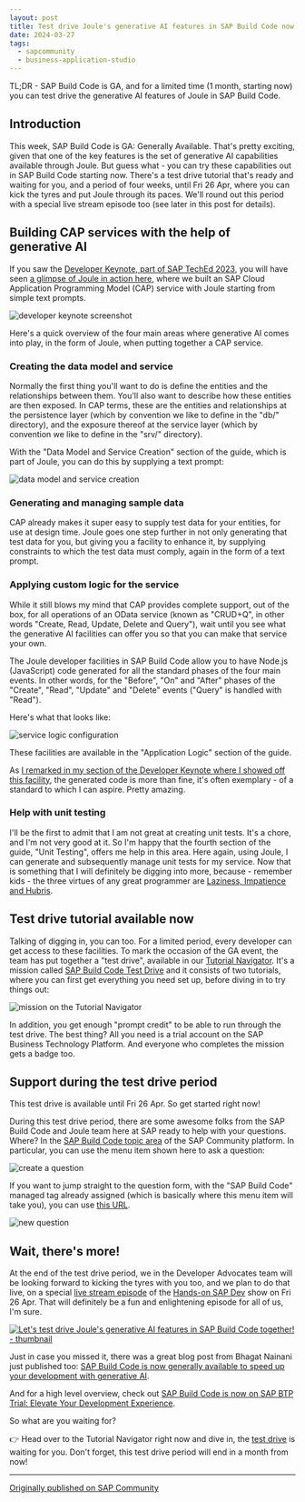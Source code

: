 ```yaml
---
layout: post
title: Test drive Joule's generative AI features in SAP Build Code now!
date: 2024-03-27
tags:
  - sapcommunity
  - business-application-studio
---
```

TL;DR - SAP Build Code is GA, and for a limited time (1 month, starting now) you can test drive the generative AI features of Joule in SAP Build Code.

## Introduction

This week, SAP Build Code is GA: Generally Available. That's pretty exciting, given that one of the key features is the set of generative AI capabilities available through Joule. But guess what - you can try these capabilities out in SAP Build Code starting now. There's a test drive tutorial that's ready and waiting for you, and a period of four weeks, until Fri 26 Apr, where you can kick the tyres and put Joule through its paces. We'll round out this period with a special live stream episode too (see later in this post for details).

## Building CAP services with the help of generative AI

If you saw the [Developer Keynote, part of SAP TechEd 2023](https://www.youtube.com/watch?v=kLbF0ooStZs), you will have seen [a glimpse of Joule in action here](https://www.youtube.com/watch?v=kLbF0ooStZs&t=707s), where we built an SAP Cloud Application Programming Model (CAP) service with Joule starting from simple text prompts.

![developer keynote screenshot](/images/2024/03/keynote-screenshot.png)

Here's a quick overview of the four main areas where generative AI comes into play, in the form of Joule, when putting together a CAP service.

### Creating the data model and service

Normally the first thing you'll want to do is define the entities and the relationships between them. You'll also want to describe how these entities are then exposed. In CAP terms, these are the entities and relationships at the persistence layer (which by convention we like to define in the "db/" directory), and the exposure thereof at the service layer (which by convention we like to define in the "srv/" directory).

With the "Data Model and Service Creation" section of the guide, which is part of Joule, you can do this by supplying a text prompt:

![data model and service creation](/images/2024/03/data-model-and-service-creation.png)

### Generating and managing sample data

CAP already makes it super easy to supply test data for your entities, for use at design time. Joule goes one step further in not only generating that test data for you, but giving you a facility to enhance it, by supplying constraints to which the test data must comply, again in the form of a text prompt.

### Applying custom logic for the service

While it still blows my mind that CAP provides complete support, out of the box, for all operations of an OData service (known as "CRUD+Q", in other words "Create, Read, Update, Delete and Query"), wait until you see what the generative AI facilities can offer you so that you can make that service your own.

The Joule developer facilities in SAP Build Code allow you to have Node.js (JavaScript) code generated for all the standard phases of the four main events. In other words, for the "Before", "On" and "After" phases of the "Create", "Read", "Update" and "Delete" events ("Query" is handled with "Read").

Here's what that looks like:

![service logic configuration](/images/2024/03/service-logic-configuration.png)

These facilities are available in the "Application Logic" section of the guide.

As [I remarked in my section of the Developer Keynote where I showed off this facility](https://www.youtube.com/live/kLbF0ooStZs?feature=shared&t=1260), the generated code is more than fine, it's often exemplary - of a standard to which I can aspire. Pretty amazing.

### Help with unit testing

I'll be the first to admit that I am not great at creating unit tests. It's a chore, and I'm not very good at it. So I'm happy that the fourth section of the guide, "Unit Testing", offers me help in this area. Here again, using Joule, I can generate and subsequently manage unit tests for my service. Now that is something that I will definitely be digging into more, because - remember kids - the three virtues of any great programmer are [Laziness, Impatience and Hubris](https://wiki.c2.com/?LazinessImpatienceHubris).

## Test drive tutorial available now

Talking of digging in, you can too. For a limited period, every developer can get access to these facilities. To mark the occasion of the GA event, the team has put together a "test drive", available in our [Tutorial Navigator](https://developers.sap.com/tutorial-navigator.html). It's a mission called [SAP Build Code Test Drive](https://developers.sap.com/mission.sap-build-code-test-drive.html) and it consists of two tutorials, where you can first get everything you need set up, before diving in to try things out:

![mission on the Tutorial Navigator](/images/2024/03/test-drive-mission.png)

In addition, you get enough "prompt credit" to be able to run through the test drive. The best thing? All you need is a trial account on the SAP Business Technology Platform. And everyone who completes the mission gets a badge too.

## Support during the test drive period

This test drive is available until Fri 26 Apr. So get started right now!

During this test drive period, there are some awesome folks from the SAP Build Code and Joule team here at SAP ready to help with your questions. Where? In the [SAP Build Code topic area](https://pages.community.sap.com/topics/build-code) of the SAP Community platform. In particular, you can use the menu item shown here to ask a question:

![create a question](/images/2024/03/create-a-question.png)

If you want to jump straight to the question form, with the "SAP Build Code" managed tag already assigned (which is basically where this menu item will take you), you can use [this URL](https://community.sap.com/t5/forums/postpage/choose-node/true/product-id/73555000100800004372/board-id/technology-questions).

![new question](/images/2024/03/new-question.png)

## Wait, there's more!

At the end of the test drive period, we in the Developer Advocates team will be looking forward to kicking the tyres with you too, and we plan to do that live, on a special [live stream episode](https://www.youtube.com/watch?v=EpuVqWDT2hw) of the [Hands-on SAP Dev](https://www.youtube.com/playlist?list=PL6RpkC85SLQABOpzhd7WI-hMpy99PxUo0) show on Fri 26 Apr. That will definitely be a fun and enlightening episode for all of us, I'm sure.

[![Let's test drive Joule's generative AI features in SAP Build Code together! - thumbnail](/images/2024/03/digging-into-sap-build-code-thumbnail.png)](https://www.youtube.com/watch?v=EpuVqWDT2hw)

Just in case you missed it, there was a great blog post from Bhagat Nainani just published too: [SAP Build Code is now generally available to speed up your development with generative AI](https://community.sap.com/t5/technology-blogs-by-sap/announcing-general-availability-of-sap-build-code-speed-up-development-with/ba-p/13646073).

And for a high level overview, check out [SAP Build Code is now on SAP BTP Trial: Elevate Your Development Experience](https://community.sap.com/t5/technology-blogs-by-sap/sap-build-code-is-now-on-sap-btp-trial/ba-p/13642626).

So what are you waiting for?

👉 Head over to the Tutorial Navigator right now and dive in, the [test drive](https://developers.sap.com/mission.sap-build-code-test-drive.html) is waiting for you. Don't forget, this test drive period will end in a month from now!

---

[Originally published on SAP Community](https://community.sap.com/t5/application-development-blog-posts/test-drive-joule-s-generative-ai-features-in-sap-build-code-now/bc-p/13650951)
